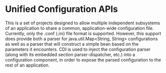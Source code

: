 Unified Configuration APIs
==========================

This is a set of projects designed to allow multiple independent subsystems of an application to share a common, application-wide configuration file. Currently, only the .conf (.ini) file format is supported. However, this support does provide both a parser for java.util.Map<String, String> configurations as well as a parser that will construct a simple bean based on the parameters it encounters. CDI is used to inject the configuration parser (along with its embedded section parser-dispatcher, etc.) into a configuration component, in order to expose the parsed configuration to the rest of an application.